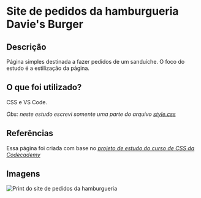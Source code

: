 # Site de pedidos da hamburgueria Davie's Burger

## Descrição

Página simples destinada a fazer pedidos de um sanduíche. O foco do estudo é a estilização da página.

## O que foi utilizado?

CSS e VS Code.

<em>Obs: neste estudo escrevi somente uma parte do arquivo <a href="/davies-burger/css/style.css">style.css</a></em>

## Referências

Essa página foi criada com base no <a href="https://www.codecademy.com/courses/learn-css/projects/box-model-on" target="_blank"><em>projeto de estudo do curso de CSS da Codecademy</em></a>

## Imagens

![Print do site de pedidos da hamburgueria](/davies-burger/img/burgersite.png)
